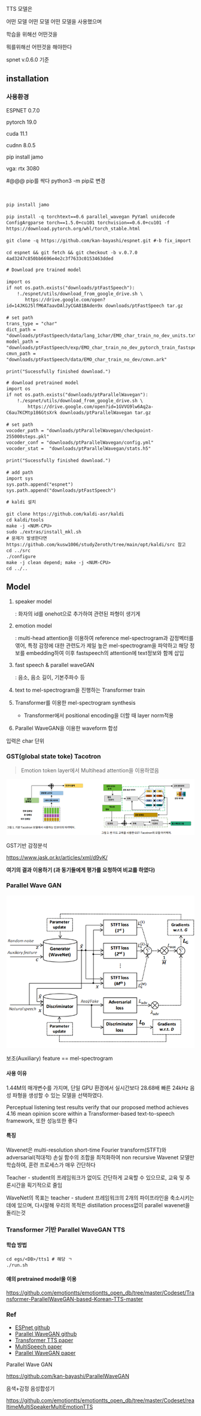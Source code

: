 TTS 모델은 

어떤 모델 어떤 모델 어떤 모델을 사용했으며



학습을 위해선 어떤것을

뭐를위해선 어떤것을 해야한다

spnet v.0.6.0 기준



## installation

### 사용환경

ESPNET 0.7.0

pytorch 19.0

cuda 11.1

cudnn 8.0.5

pip install jamo

vga: rtx 3080

#@@@ pip를 싹다 python3 -m pip로 변경

```shell


pip install jamo

pip install -q torchtext==0.6 parallel_wavegan PyYaml unidecode ConfigArgparse torch==1.5.0+cu101 torchvision==0.6.0+cu101 -f https://download.pytorch.org/whl/torch_stable.html

git clone -q https://github.com/kan-bayashi/espnet.git #-b fix_import

cd espnet && git fetch && git checkout -b v.0.7.0 4ad3247c850bb6696e4e2c3f7633c0153463dded
```



```shell
# Download pre trained model

import os
if not os.path.exists("downloads/ptFastSpeech"):
    !./espnet/utils/download_from_google_drive.sh \
       https://drive.google.com/open?id=14JKGJ5lfM6ATaavDAlJyCGA81BAden9x downloads/ptFastSpeech tar.gz

# set path
trans_type = "char"
dict_path = "downloads/ptFastSpeech/data/lang_1char/EMO_char_train_no_dev_units.txt"
model_path = "downloads/ptFastSpeech/exp/EMO_char_train_no_dev_pytorch_train_fastspeech.sgst2.spkid/results/model.loss.best"
cmvn_path = "downloads/ptFastSpeech/data/EMO_char_train_no_dev/cmvn.ark"

print("Sucessfully finished download.")
```

```shell
# download pretrained model
import os
if not os.path.exists("downloads/ptParallelWavegan"):
    !./espnet/utils/download_from_google_drive.sh \
        https://drive.google.com/open?id=1GVVG9lw6Aq2a-C6au7KCMtp186GtsXrk downloads/ptParallelWavegan tar.gz

# set path
vocoder_path = "downloads/ptParallelWavegan/checkpoint-255000steps.pkl"
vocoder_conf = "downloads/ptParallelWavegan/config.yml"
vocoder_stat =  "downloads/ptParallelWavegan/stats.h5"

print("Sucessfully finished download.")

# add path
import sys
sys.path.append("espnet")
sys.path.append("downloads/ptFastSpeech")
```



```shell
# kaldi 설치

git clone https://github.com/kaldi-asr/kaldi
cd kaldi/tools
make -j <NUM-CPU>
sudo ./extras/install_mkl.sh
# 문제가 발생한다면 https://github.com/kusw1006/studyZeroth/tree/main/opt/kaldi/src 참고
cd ../src
./configure
make -j clean depend; make -j <NUM-CPU>
cd ../..
```



## Model

1. speaker model

   : 화자의 id를 onehot으로 추가하여 관련된 파형이 생기게

2. emotion model

   : multi-head attention을 이용하여 reference mel-spectrogram과 감정벡터를 엮어, 특정 감정에 대한 관련도가 제일 높은 mel-spectrogram을 파악하고 해당 정보를 embedding하여 이후 fastspeech의 attention에 text정보와 함께 삽입

3. fast speech & parallel waveGAN

   : 음소, 음소 길이, 기본주파수 등







1. text to mel-spectrogram을 진행하는 Transformer train

2. Transformer를 이용한 mel-spectrogram synthesis
   - Transformer에서 positional encoding을 더할 때 layer norm적용

3. Parallel WaveGAN을 이용한 waveform 합성

입력은 char 단위



### GST(global state toke) Tacotron

> Emotion token layer에서 Multihead attention을 이용하였음

![](./ETTS1.png)



GST기반 감정분석

https://www.jask.or.kr/articles/xml/d9vK/

**여기의 결과 이용하기 (과 동기들에게 평가를 요청하여 비교를 하였다)**



### Parallel Wave GAN

![](./ETTS2.png)

보조(Auxiliary) feature == mel-spectrogram





#### 사용 이유

1.44M의 매개변수를 가지며, 단일 GPU 환경에서 실시간보다 28.68배 빠른 24kHz 음성 파형을 생성할 수 있는 모델을 선택하였다.

 Perceptual listening test results
verify that our proposed method achieves 4.16 mean opinion score
within a Transformer-based text-to-speech framework, 또한 성능또한 좋다



#### 특징

Wavenet은 multi-resolution short-time Fourier transform(STFT)와 adversarial(적대적) 손실 함수의 조합을 최적화하여 non recursive Wavenet 모델만 학습하여, 훈련 프로세스가 매우 간단하다

Teacher - student의 프레임워크가 없이도 간단하게 교육할 수 있으므로, 교육 및 추론시간을 획기적으로 줄임

WaveNet의 목표는 teacher - student 프레임워크의 2개의 파이프라인을 축소시키는데에 있으며, 다시말해 우리의 목적은 distillation process없이 parallel wavenet을 돌리는것





### Transformer 기반 Parallel WaveGAN TTS





#### 학습 방법

```
cd egs/<DB>/tts1 # 해당 ㄱ
./run.sh
```





#### 얘의 pretrained model을 이용

https://github.com/emotiontts/emotiontts_open_db/tree/master/Codeset/Transformer-ParallelWaveGAN-based-Korean-TTS-master





### Ref

- [ESPnet github](https://github.com/espnet/espnet)
- [Parallel WaveGAN github](https://github.com/kan-bayashi/ParallelWaveGAN)
- [Transformer TTS paper](https://arxiv.org/pdf/1809.08895.pdf)
- [MultiSpeech paper](https://arxiv.org/pdf/2006.04664.pdf)
- [Parallel WaveGAN paper](https://arxiv.org/pdf/1910.11480.pdf)



Parallel Wave GAN

https://github.com/kan-bayashi/ParallelWaveGAN







음색+감정 음성합성기

https://github.com/emotiontts/emotiontts_open_db/tree/master/Codeset/realtimeMultiSpeakerMultiEmotionTTS

